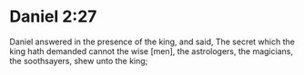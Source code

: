# Daniel 2:27

Daniel answered in the presence of the king, and said, The secret which the king hath demanded cannot the wise [men], the astrologers, the magicians, the soothsayers, shew unto the king;